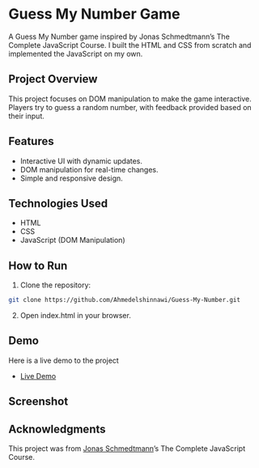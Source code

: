 # Guess My Number Game

  A Guess My Number game inspired by Jonas Schmedtmann’s The Complete JavaScript Course.
  I built the HTML and CSS from scratch and implemented the JavaScript on my own.

## Project Overview

 This project focuses on DOM manipulation to make the game interactive. Players try to guess a random number, with feedback provided based on their input.

## Features

 - Interactive UI with dynamic updates.
 - DOM manipulation for real-time changes.
 - Simple and responsive design.

## Technologies Used

 - HTML
 - CSS
- JavaScript (DOM Manipulation)

## How to Run

 1. Clone the repository:

```bash
git clone https://github.com/Ahmedelshinnawi/Guess-My-Number.git
```
 

 2. Open index.html in your browser.

## Demo
  Here is a live demo to the project
- [Live Demo](https://ahmedelshinnawi.github.io/Guess-My-Number/)

## Screenshot



## Acknowledgments

 This project was from [Jonas Schmedtmann](https://github.com/jonasschmedtmann)’s The Complete JavaScript Course.
